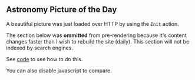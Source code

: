 ## Astronomy Picture of the Day

A beautiful picture was just loaded over HTTP by using the `Init` action.

The section below was **ommitted** from pre-rendering because it's content changes faster than I wish to rebuild the site (daily). This section will not be indexed by search engines. 

See [code](https://github.com/loteoo/hyperstatic-demo/blob/master/src/app/pages/Apod/index.jsx#L10) to see how to do this.

You can also disable javascript to compare.

